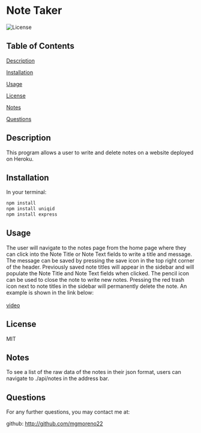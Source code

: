 # Note Taker
  ![License](https://img.shields.io/badge/LICENSE-MIT-GREEN)
  ## Table of Contents
  [Description](#description)

  [Installation](#installation)

  [Usage](#usage)

  [License](#license)

  [Notes](#notes)

  [Questions](#questions)
  ## Description
  This program allows a user to write and delete notes on a website deployed on Heroku. 
  ## Installation
  In your terminal:
  ```bash
  npm install
  npm install uniqid
  npm install express
  ```
  ## Usage
  The user will navigate to the notes page from the home page where they can click into the Note Title or Note Text fields to write a title and message. The message can be saved by pressing the save icon in the top right corner of the header. Previously saved note titles will appear in the sidebar and will populate the Note Title and Note Text fields when clicked. The pencil icon can be used to close the note to write new notes. Pressing the red trash icon next to note titles in the sidebar will permanently delete the note. An example is shown in the link below:<br><br>
  [video](https://drive.google.com/file/d/1409WoTMLfE28N3wGp5vv_enAd5hs7vgg/view)
  ## License
  MIT
  ## Notes
  To see a list of the raw data of the notes in their json format, users can navigate to ./api/notes in the address bar.
  ## Questions
  For any further questions, you may contact me at:
  
github: http://github.com/mgmoreno22